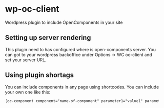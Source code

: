 # wp-oc-client

Wordpress plugin to include OpenComponents in your site

## Setting up server rendering

This plugin need to has configured where is open-components server. You can got to your wordpress backoffice under
Options -> WC oc-client and set your server URL.

## Using plugin shortags

You can include components in any page using shortcodes. You can include your own one like this:

```html
[oc-component component="name-of-component" parameter1="value1" parameter_camel="This one will be translated to parameterCamel when passed to component" parameter-level1-level2="This one will be translated to parameter.level1.level2 when passed to component"]]
```
